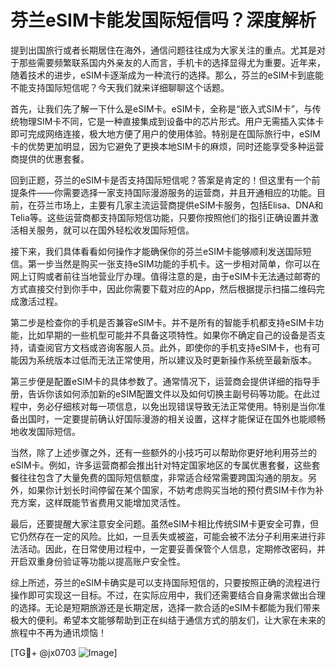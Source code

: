 # 芬兰eSIM卡能发国际短信吗？深度解析

提到出国旅行或者长期居住在海外，通信问题往往成为大家关注的重点。尤其是对于那些需要频繁联系国内外亲友的人而言，手机卡的选择显得尤为重要。近年来，随着技术的进步，eSIM卡逐渐成为一种流行的选择。那么，芬兰的eSIM卡到底能不能支持国际短信呢？今天我们就来详细聊聊这个话题。

首先，让我们先了解一下什么是eSIM卡。eSIM卡，全称是“嵌入式SIM卡”，与传统物理SIM卡不同，它是一种直接集成到设备中的芯片形式。用户无需插入实体卡即可完成网络连接，极大地方便了用户的使用体验。特别是在国际旅行中，eSIM卡的优势更加明显，因为它避免了更换本地SIM卡的麻烦，同时还能享受多种运营商提供的优惠套餐。

回到正题，芬兰的eSIM卡是否支持国际短信呢？答案是肯定的！但这里有一个前提条件——你需要选择一家支持国际漫游服务的运营商，并且开通相应的功能。目前，在芬兰市场上，主要有几家主流运营商提供eSIM卡服务，包括Elisa、DNA和Telia等。这些运营商都支持国际短信功能，只要你按照他们的指引正确设置并激活相关服务，就可以在国外轻松收发国际短信。

接下来，我们具体看看如何操作才能确保你的芬兰eSIM卡能够顺利发送国际短信。第一步当然是购买一张支持eSIM功能的手机卡。这一步相对简单，你可以在网上订购或者前往当地营业厅办理。值得注意的是，由于eSIM卡无法通过邮寄的方式直接交付到你手中，因此你需要下载对应的App，然后根据提示扫描二维码完成激活过程。

第二步是检查你的手机是否兼容eSIM卡。并不是所有的智能手机都支持eSIM卡功能，比如早期的一些机型可能并不具备这项特性。如果你不确定自己的设备是否支持，请查阅官方文档或咨询客服人员。此外，即使你的手机支持eSIM卡，也有可能因为系统版本过低而无法正常使用，所以建议及时更新操作系统至最新版本。

第三步便是配置eSIM卡的具体参数了。通常情况下，运营商会提供详细的指导手册，告诉你该如何添加新的eSIM配置文件以及如何切换主副号码等功能。在此过程中，务必仔细核对每一项信息，以免出现错误导致无法正常使用。特别是当你准备出国时，一定要提前确认好国际漫游的相关设置，这样才能保证在国外也能顺畅地收发国际短信。

当然，除了上述步骤之外，还有一些额外的小技巧可以帮助你更好地利用芬兰的eSIM卡。例如，许多运营商都会推出针对特定国家地区的专属优惠套餐，这些套餐往往包含了大量免费的国际短信额度，非常适合经常需要跨国沟通的朋友。另外，如果你计划长时间停留在某个国家，不妨考虑购买当地的预付费SIM卡作为补充方案，这样既能节省费用又能增加灵活性。

最后，还要提醒大家注意安全问题。虽然eSIM卡相比传统SIM卡更安全可靠，但它仍然存在一定的风险。比如，一旦丢失或被盗，可能会被不法分子利用来进行非法活动。因此，在日常使用过程中，一定要妥善保管个人信息，定期修改密码，并开启双重身份验证等功能以提高账户安全性。

综上所述，芬兰的eSIM卡确实是可以支持国际短信的，只要按照正确的流程进行操作即可实现这一目标。不过，在实际应用中，我们还需要结合自身需求做出合理的选择。无论是短期旅游还是长期定居，选择一款合适的eSIM卡都能为我们带来极大的便利。希望本文能够帮助到正在纠结于通信方式的朋友们，让大家在未来的旅程中不再为通讯烦恼！

[TG💪+ @jx0703 ![Image](https://github.com/user-attachments/assets/dbca1d08-cadb-493c-b0ec-ad6f7a83f270)]
